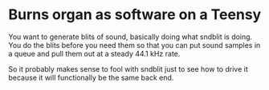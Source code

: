 # Burns organ as software on a Teensy

You want to generate blits of sound, basically doing what sndblit is
doing. You do the blits before you need them so that you can put sound
samples in a queue and pull them out at a steady 44.1 kHz rate.

So it probably makes sense to fool with sndblit just to see how to drive
it because it will functionally be the same back end.


